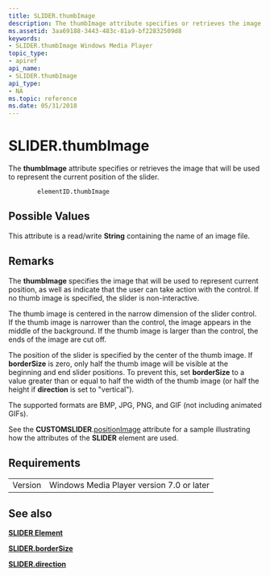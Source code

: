 ```yaml
---
title: SLIDER.thumbImage
description: The thumbImage attribute specifies or retrieves the image that will be used to represent the current position of the slider.
ms.assetid: 3aa69188-3443-483c-81a9-bf22832509d8
keywords:
- SLIDER.thumbImage Windows Media Player
topic_type:
- apiref
api_name:
- SLIDER.thumbImage
api_type:
- NA
ms.topic: reference
ms.date: 05/31/2018
---
```


# SLIDER.thumbImage

The **thumbImage** attribute specifies or retrieves the image that will be used to represent the current position of the slider.

``` syntax
        elementID.thumbImage
```

## Possible Values

This attribute is a read/write **String** containing the name of an image file.

## Remarks

The **thumbImage** specifies the image that will be used to represent current position, as well as indicate that the user can take action with the control. If no thumb image is specified, the slider is non-interactive.

The thumb image is centered in the narrow dimension of the slider control. If the thumb image is narrower than the control, the image appears in the middle of the background. If the thumb image is larger than the control, the ends of the image are cut off.

The position of the slider is specified by the center of the thumb image. If **borderSize** is zero, only half the thumb image will be visible at the beginning and end slider positions. To prevent this, set **borderSize** to a value greater than or equal to half the width of the thumb image (or half the height if **direction** is set to "vertical").

The supported formats are BMP, JPG, PNG, and GIF (not including animated GIFs).

See the **CUSTOMSLIDER**.[positionImage](customslider-positionimage.md) attribute for a sample illustrating how the attributes of the **SLIDER** element are used.

## Requirements



|                    |                                                      |
|--------------------|------------------------------------------------------|
| Version<br/> | Windows Media Player version 7.0 or later<br/> |



## See also

<dl> <dt>

[**SLIDER Element**](slider-element.md)
</dt> <dt>

[**SLIDER.borderSize**](slider-bordersize.md)
</dt> <dt>

[**SLIDER.direction**](slider-direction.md)
</dt> </dl>

 

 





